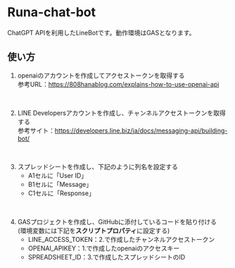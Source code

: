 # Runa-chat-bot
ChatGPT APIを利用したLineBotです。動作環境はGASとなります。


## 使い方

1. openaiのアカウントを作成してアクセストークンを取得する  
     参考URL：https://808hanablog.com/explains-how-to-use-openai-api

<br>

2. LINE Developersアカウントを作成し、チャンネルアクセストークンを取得する  
     参考サイト：https://developers.line.biz/ja/docs/messaging-api/building-bot/  

<br>

3. スプレッドシートを作成し、下記のように列名を設定する
    - A1セルに「User ID」
    - B1セルに「Message」
    - C1セルに「Response」  
<br>

4. GASプロジェクトを作成し、GitHubに添付しているコードを貼り付ける  
     (環境変数には下記を**スクリプトプロパティ**に設定する)
     - LINE_ACCESS_TOKEN：2.で作成したチャンネルアクセストークン
     - OPENAI_APIKEY：1.で作成したopenaiのアクセスキー
     - SPREADSHEET_ID：3.で作成したスプレッドシートのID
